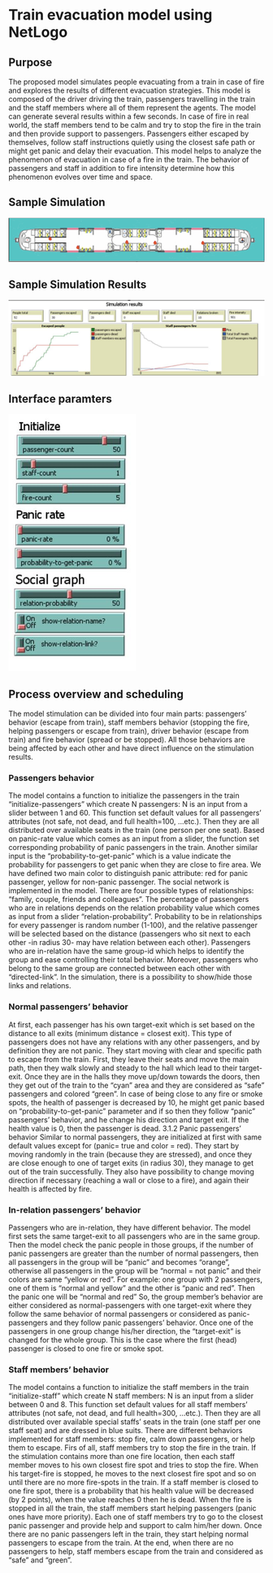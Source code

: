 # Train evacuation model using NetLogo
## Purpose
The proposed model simulates people evacuating from a train in case of fire and explores the results of different evacuation strategies. This model is composed of the driver driving the train, passengers travelling in the train and the staff members where all of them represent the agents. The model can generate several results within a few seconds.
In case of fire in real world, the staff members tend to be calm and try to stop the fire in the train and then provide support to passengers. Passengers either escaped by themselves, follow staff instructions quietly using the closest safe path or might get panic and delay their evacuation. 
This model helps to analyze the phenomenon of evacuation in case of a fire in the train. The behavior of passengers and staff in addition to fire intensity determine how this phenomenon evolves over time and space. 

## Sample Simulation 
![](complex-version/images/simulation-screenshot.gif)

## Sample Simulation Results
![](complex-version/images/simulation-results.jpg)

## Interface paramters
![](complex-version/images/paramters.jpg)


## Process overview and scheduling
The model stimulation can be divided into four main parts: passengers’ behavior  (escape from train), staff members behavior (stopping the fire, helping passengers or escape from train), driver behavior (escape from train) and fire behavior (spread or be stopped). All those behaviors are being affected by each other and have direct influence on the stimulation results. 

### Passengers behavior
The model contains a function to initialize the passengers in the train “initialize-passengers” which create N passengers: N is an input from a slider between 1 and 60. This function set default values for all passengers’ attributes (not safe, not dead, and full health=100, …etc.). Then they are all distributed over available seats in the train (one person per one seat). 
Based on panic-rate value which comes as an input from a slider, the function set corresponding probability of panic passengers in the train. Another similar input is the “probability-to-get-panic” which is a value indicate the probability for passengers to get panic when they are close to fire area. We have defined two main color to distinguish panic attribute: red for panic passenger, yellow for non-panic passenger.
The social network is implemented in the model. There are four possible types of relationships: “family, couple, friends and colleagues”. 
The percentage of passengers who are in relations depends on the relation probability value which comes as input from a slider “relation-probability”. Probability to be in relationships for every passenger is random number (1-100), and the relative passenger will be selected based on the distance (passengers who sit next to each other -in radius 30- may have relation between each other). 
Passengers who are in-relation have the same group-id which helps to identify the group and ease controlling their total behavior. Moreover, passengers who belong to the same group are connected between each other with “directed-link”. In the simulation, there is a possibility to show/hide those links and relations. 

### Normal passengers’ behavior 
At first, each passenger has his own target-exit which is set based on the distance to all exits (minimum distance = closest exit). This type of passengers does not have any relations with any other passengers, and by definition they are not panic.
They start moving with clear and specific path to escape from the train. First, they leave their seats and move the main path, then they walk slowly and steady to the hall which lead to their target-exit. Once they are in the halls they move up/down towards the doors, then they get out of the train to the “cyan” area and they are considered as “safe” passengers and colored “green”.
In case of being close to any fire or smoke spots, the health of passenger is decreased by 10, he might get panic based on “probability-to-get-panic” parameter and if so then they follow “panic” passengers’ behavior,  and he change his direction and target exit. If the health value is 0, then the passenger is dead. 
3.1.2	Panic passengers’ behavior
Similar to normal passengers, they are initialized at first with same default values except for (panic= true and color = red). 
They start by moving randomly in the train (because they are stressed), and once they are close enough to one of target exits (in radius 30), they manage to get out of the train successfully. 
They also have possibility to change moving direction if necessary (reaching a wall or close to a fire), and again their health is affected by fire.

### In-relation passengers’ behavior
Passengers who are in-relation, they have different behavior. The model first sets the same target-exit to all passengers who are in the same group. Then the model check the panic people in those groups, if the number of panic passengers are greater than the number of normal passengers, then all passengers in the group will be “panic” and becomes “orange”, otherwise all passengers in the group will be “normal = not panic” and their colors are same  “yellow or red”. 
For example: one group with 2 passengers, one of them is “normal and yellow” and the other is “panic and red”. Then the panic one will be “normal and red” 
So, the group member’s behavior are either considered as normal-passengers with one target-exit where they follow the same behavior of normal passengers or considered as panic-passengers and they follow panic passengers’ behavior. 
Once one of the passengers in one group change his/her direction, the “target-exit” is changed for the whole group. This is the case where the first (head) passenger is closed to one fire or smoke spot. 
### Staff members’ behavior
The model contains a function to initialize the staff members in the train “initialize-staff” which create N staff members: N is an input from a slider between 0 and 8. This function set default values for all staff members’ attributes (not safe, not dead, and full health=300, …etc.). Then they are all distributed over available special staffs’ seats in the train (one staff per one staff seat) and are dressed in blue suits. 
There are different behaviors implemented for staff members: stop fire, calm down passengers, or help them to escape.
Firs of all, staff members try to stop the fire in the train. If the stimulation contains more than one fire location, then each staff member moves to his own closest fire spot and tries to stop the fire. When his target-fire is stopped, he moves to the next closest fire spot and so on until there are no more fire-spots in the train. If a staff member is closed to one fire spot, there is a probability that his health value will be decreased (by 2 points), when the value reaches 0 then he is dead. 
When the fire is stopped in all the train, the staff members start helping passengers (panic ones have more priority). Each one of staff members try to go to the closest panic passenger and provide help and support to calm him/her down. Once there are no panic passengers left in the train, they start helping normal passengers to escape from the train. 
At the end, when there are no passengers to help, staff members escape from the train and considered as “safe” and “green”.

